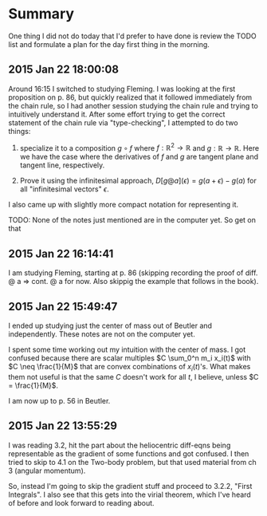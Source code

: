 # Summary

One thing I did not do today that I'd prefer to have done is review the TODO list and formulate a plan for the day first thing in the morning.


## 2015 Jan 22 18:00:08

Around 16:15 I switched to studying Fleming. I was looking at the first proposition on p. 86, but quickly realized that it followed immediately from the chain rule, so I had another session studying the chain rule and trying to intuitively understand it. After some effort trying to get the correct statement of the chain rule via "type-checking", I attempted to do two things:

 1. specialize it to a composition $g \circ f$ where $f: \mathbb{R}^2 \to \mathbb{R}$ and $g: \mathbb{R} \to \mathbb{R}$. Here we have the case where the derivatives of $f$ and $g$ are tangent plane and tangent line, respectively.

 2. Prove it using the infinitesimal approach, $D[g @ a](\epsilon) = g(a + \epsilon) - g(a)$ for all "infinitesimal vectors" $\epsilon$.

I also came up with slightly more compact notation for representing it. 

TODO: None of the notes just mentioned are in the computer yet. So get on that


## 2015 Jan 22 16:14:41

I am studying Fleming, starting at p. 86 (skipping recording the proof of diff. @ a => cont. @ a for now. Also skippig the example that follows in the book).


## 2015 Jan 22 15:49:47

I ended up studying just the center of mass out of Beutler and independently. These notes are not on the computer yet.

I spent some time working out my intuition with the center of mass. I got confused because there are scalar multiples $C \sum_0^n m_i x_i(t)$ with $C \neq \frac{1}{M}$ that are convex combinations of $x_i(t)$'s. What makes them not useful is that the same $C$ doesn't work for all $t$, I believe, unless $C = \frac{1}{M}$.

I am now up to p. 56 in Beutler.


## 2015 Jan 22 13:55:29

I was reading 3.2, hit the part about the heliocentric diff-eqns being representable as the gradient of some functions and got confused. I then tried to skip to 4.1 on the Two-body problem, but that used material from ch 3 (angular momentum).

So, instead I'm going to skip the gradient stuff and proceed to 3.2.2, "First Integrals". I also see that this gets into the virial theorem, which I've heard of before and look forward to reading about.
